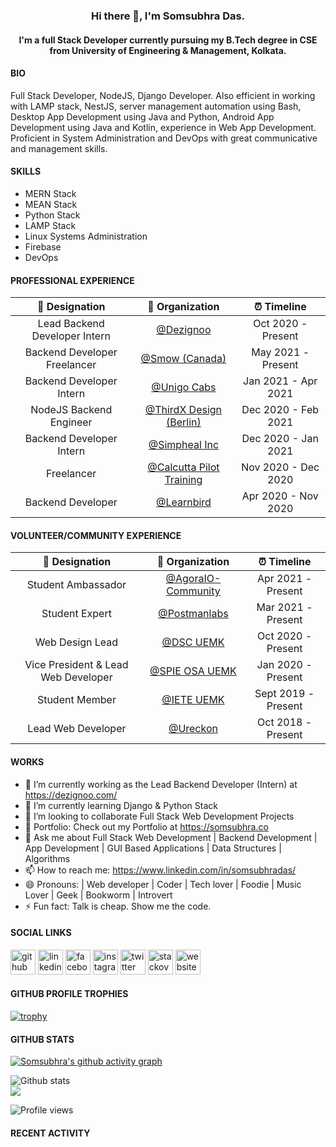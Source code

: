 <h3 align="center"> Hi there 👋, I'm Somsubhra Das. </h3>

<h4 align="center"> I'm a full Stack Developer currently pursuing my B.Tech degree in CSE from University of Engineering & Management, Kolkata.  </h4>

#### BIO

Full Stack Developer, NodeJS, Django Developer. Also efficient in working with LAMP stack, NestJS, server management automation using Bash, Desktop App Development using Java and Python, Android App Development using Java and Kotlin, experience in Web App Development. Proficient in System Administration and DevOps with great communicative and management skills.

#### SKILLS

- MERN Stack
- MEAN Stack
- Python Stack
- LAMP Stack
- Linux Systems Administration
- Firebase
- DevOps

#### PROFESSIONAL EXPERIENCE

|        💼 Designation         |                        🏢 Organization                        |     ⏰ Timeline     |
| :---------------------------: | :-----------------------------------------------------------: | :-----------------: |
| Lead Backend Developer Intern |              [@Dezignoo](https://dezignoo.com/)               | Oct 2020 - Present  |
| Backend Developer Freelancer  |               [@Smow (Canada)](http://smow.ca/)               | May 2021 - Present  |
|   Backend Developer Intern    |       [@Unigo Cabs](https://github.com/UnigoCabs-Dev/)        | Jan 2021 - Apr 2021 |
|    NodeJS Backend Engineer    |       [@ThirdX Design (Berlin)](https://thirdx.design/)       | Dec 2020 - Feb 2021 |
|   Backend Developer Intern    |            [@Simpheal Inc](https://simpheal.com/)             | Dec 2020 - Jan 2021 |
|          Freelancer           | [@Calcutta Pilot Training](http://calcuttapilottraining.com/) | Nov 2020 - Dec 2020 |
|       Backend Developer       |            [@Learnbird](https://www.learnbird.in/)            | Apr 2020 - Nov 2020 |

#### VOLUNTEER/COMMUNITY EXPERIENCE

|           💼 Designation            |                      🏢 Organization                       |     ⏰ Timeline     |
| :---------------------------------: | :--------------------------------------------------------: | :-----------------: |
|         Student Ambassador          | [@AgoraIO-Community](https://github.com/AgoraIO-Community) | Apr 2021 - Present  |
|           Student Expert            |      [@Postmanlabs](https://github.com/postmanlabs/)       | Mar 2021 - Present  |
|           Web Design Lead           |              [@DSC UEMK](https://dscuemk.co/)              | Oct 2020 - Present  |
| Vice President & Lead Web Developer |         [@SPIE OSA UEMK](http://spieosauemk.team/)         | Jan 2020 - Present  |
|           Student Member            |                       [@IETE UEMK]()                       | Sept 2019 - Present |
|         Lead Web Developer          |              [@Ureckon](https://ureckon.org/)              | Oct 2018 - Present  |

#### WORKS

- 🔭 I’m currently working as the Lead Backend Developer (Intern) at https://dezignoo.com/
- 🌱 I’m currently learning Django & Python Stack
- 👯 I’m looking to collaborate Full Stack Web Development Projects
- 💼 Portfolio: Check out my Portfolio at https://somsubhra.co
- 💬 Ask me about Full Stack Web Development | Backend Development | App Development | GUI Based Applications | Data Structures | Algorithms
- 📫 How to reach me: https://www.linkedin.com/in/somsubhradas/
- 😄 Pronouns: | Web developer | Coder | Tech lover | Foodie | Music Lover | Geek | Bookworm | Introvert
- ⚡ Fun fact: Talk is cheap. Show me the code.

#### SOCIAL LINKS

<p align="center">

[<img src='https://cdn.jsdelivr.net/npm/simple-icons@3.0.1/icons/github.svg' alt='github' height='40'>](https://github.com/Somsubhra1) [<img src='https://cdn.jsdelivr.net/npm/simple-icons@3.0.1/icons/linkedin.svg' alt='linkedin' height='40'>](https://www.linkedin.com/in/somsubhradas/) [<img src='https://cdn.jsdelivr.net/npm/simple-icons@3.0.1/icons/facebook.svg' alt='facebook' height='40'>](https://www.facebook.com/S0msubhradas) [<img src='https://cdn.jsdelivr.net/npm/simple-icons@3.0.1/icons/instagram.svg' alt='instagram' height='40'>](https://www.instagram.com/somsubhra__das/) [<img src='https://cdn.jsdelivr.net/npm/simple-icons@3.0.1/icons/twitter.svg' alt='twitter' height='40'>](https://twitter.com/Somsubhra1CP) [<img src='https://cdn.jsdelivr.net/npm/simple-icons@3.0.1/icons/stackoverflow.svg' alt='stackoverflow' height='40'>](https://stackoverflow.com/users/10871274/somsubhra-das) [<img src='https://cdn.jsdelivr.net/npm/simple-icons@3.0.1/icons/icloud.svg' alt='website' height='40'>](https://somsubhra.co/)

</p>

#### GITHUB PROFILE TROPHIES

[![trophy](https://github-profile-trophy.vercel.app/?username=Somsubhra1&theme=flat)](https://github.com/ryo-ma/github-profile-trophy)

#### GITHUB STATS

[![Somsubhra's github activity graph](https://activity-graph.herokuapp.com/graph?username=somsubhra1&theme=react-dark)](https://git.io/somsubhra1)

<p align="center">

![Github stats](https://github-readme-stats.vercel.app/api?username=Somsubhra1&show_icons=true)<br>
<img src="https://github-readme-stats.vercel.app/api/top-langs/?username=Somsubhra1&layout=compact&theme=light" />

![Profile views](https://gpvc.arturio.dev/Somsubhra1)

</p>

#### RECENT ACTIVITY

<!--START_SECTION:activity-->
